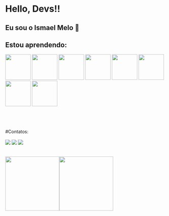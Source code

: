 #  Hello, Devs!!
## Eu sou o Ismael Melo :wave:

## Estou aprendendo:
<div> <img src="https://cdn.jsdelivr.net/gh/devicons/devicon/icons/nodejs/nodejs-original-wordmark.svg" width="80" height="80"/>
      <img src="https://cdn.jsdelivr.net/gh/devicons/devicon/icons/nestjs/nestjs-plain.svg"  width="80" height="80"/> 
      <img src="https://cdn.jsdelivr.net/gh/devicons/devicon/icons/typescript/typescript-original.svg"  width="80" height="80" /> 
      <img src="https://cdn.jsdelivr.net/gh/devicons/devicon/icons/javascript/javascript-original.svg"  width="80" height="80" />
      <img src="https://cdn.jsdelivr.net/gh/devicons/devicon/icons/mysql/mysql-original-wordmark.svg" width="80" height="80"  />
      <img src="https://cdn.jsdelivr.net/gh/devicons/devicon/icons/react/react-original-wordmark.svg"   width="80" height="80" />
      <img src="https://cdn.jsdelivr.net/gh/devicons/devicon/icons/html5/html5-original-wordmark.svg"   width="80" height="80" />
      <img src="https://cdn.jsdelivr.net/gh/devicons/devicon/icons/css3/css3-original-wordmark.svg"  width="80" height="80" />
      
</div> <br> <br> <br> <br>
    #Contatos:  <div> <br> <a href="https://instagram.com/ismaelmelo0819" target="_blank"> <img src="https://img.shields.io/badge/-Instagram-%23E4405F?style=for-the-badge&logo=instagram&logoColor=white" target="_blank"></a> <a href= "https://outlook.live.com/mail/0/ismael-melo-finamore" target= "_blank"> <img src="https://img.shields.io/badge/Gmail-D14836?style=for-the-badge&logo=gmail&logoColor=white" target="_blank"></a> <a href="https://www.linkedin.com/in/ismael-melo-finamore-884195238/" target="_blank"><img src="https://img.shields.io/badge/-LinkedIn-%230077B5?style=for-the-badge&logo=linkedin&logoColor=white" target="_blank"></a>   </div>
          <br> <br>  <div> <a href="https://github.com/IsmaelMF9469"><img height="170em" src="https://github-readme-stats.vercel.app/api/top-langs/?username=IsmaelMF9469&layout=compact&langs_count=7&theme=dracula"/><img height="170em" src="https://github-readme-stats.vercel.app/api?username=IsmaelMF9469&show_icons=true&theme=dracula&include_all_commits=true&count_private=true"/> </div>
